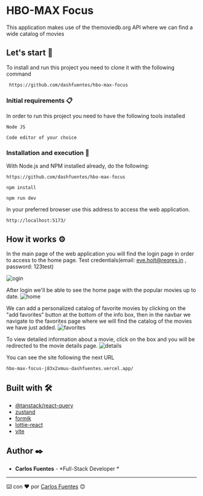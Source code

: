 # HBO-MAX Focus 

This application makes use of the themoviedb.org API where we can find a wide catalog of movies

## Let's start 🚀

To install and run this project you need to clone it with the following command

```
 https://github.com/dashfuentes/hbo-max-focus
```

### Initial requirements 📋

In order to run this project you need to have the following tools installed

```
Node JS
```
```
Code editor of your choice
```

### Installation and execution 🔧

With Node.js and NPM installed already, do the following:

```
https://github.com/dashfuentes/hbo-max-focus
```
```
npm install
```
```
npm run dev
```

In your preferred browser use this address to access the web application.

```
http://localhost:5173/
```
## How it works ⚙️

In the main page of the web application you will find the login page in order to access to the home page.
Test credentials(email: eve.holt@reqres.in , password: 123test)

![ogin](https://user-images.githubusercontent.com/23019921/198047415-ff558319-ad7b-4b8d-98bc-d9d3169aaa3c.PNG)

After login  we'll be able to see the home page with the popular movies up to date.
![home](https://user-images.githubusercontent.com/23019921/198048036-b04a5f40-cdd6-41c8-97a4-1094752b99b4.PNG)


We can add a personalized catalog of favorite movies by clicking on the "add favorites" button at the bottom of the info box, then in the navbar we navigate to the favorites page where we will find the catalog of the movies we have just added.
![favorites](https://user-images.githubusercontent.com/23019921/198048817-5d6fe706-b42d-4ad7-b560-4bc608410cb3.PNG)

To view detailed information about a movie, click on the box and you will be redirected to the movie details page.
![details](https://user-images.githubusercontent.com/23019921/198049207-debdef19-9642-4588-9d01-5963fb8a3114.PNG)


You can see the site following the next URL
```
hbo-max-focus-j83x2xmuu-dashfuentes.vercel.app/
```

## Built with 🛠️


* [@tanstack/react-query](https://tanstack.com/query/v4/?from=reactQueryV3&original=https://react-query-v3.tanstack.com/) 
* [zustand](https://github.com/pmndrs/zustand) 
* [formik](https://formik.org/) 
* [lottie-react](https://lottiereact.com/) 
* [vite](https://vitejs.dev/guide/) 



## Author ✒️


* **Carlos Fuentes** - *Full-Stack Developer *



---
⌨️ con ❤️ por [Carlos Fuentes](https://github.com/dashfuentes) 😊
